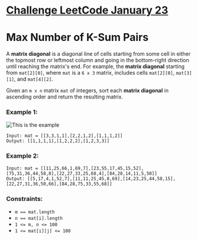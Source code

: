 # [Challenge LeetCode January 23](https://leetcode.com/explore/challenge/card/january-leetcoding-challenge-2021/582/week-4-january-22nd-january-28th/3614/)

# Max Number of K-Sum Pairs

A **matrix diagonal** is a diagonal line of cells starting from some cell in either the topmost row or leftmost column and going in the bottom-right direction until reaching the matrix's end. For example, the **matrix diagonal** starting from `mat[2][0]`, where `mat` is a `6 x 3` matrix, includes cells `mat[2][0]`, `mat[3][1]`, and `mat[4][2]`.

Given an `m x n` matrix `mat` of integers, sort each **matrix diagonal** in ascending order and return the resulting matrix.


### Example 1:

![This is the example](https://assets.leetcode.com/uploads/2020/01/21/1482_example_1_2.png "Example 1")

```
Input: mat = [[3,3,1,1],[2,2,1,2],[1,1,1,2]]
Output: [[1,1,1,1],[1,2,2,2],[1,2,3,3]]
```

### Example 2:

```
Input: mat = [[11,25,66,1,69,7],[23,55,17,45,15,52],[75,31,36,44,58,8],[22,27,33,25,68,4],[84,28,14,11,5,50]]
Output: [[5,17,4,1,52,7],[11,11,25,45,8,69],[14,23,25,44,58,15],[22,27,31,36,50,66],[84,28,75,33,55,68]]
```


### Constraints:

* `m == mat.length`
* `n == mat[i].length`
* `1 <= m, n <= 100`
* `1 <= mat[i][j] <= 100`
